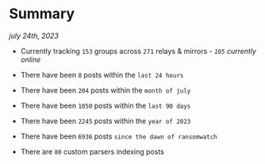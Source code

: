
# Summary
_july 24th, 2023_

- Currently tracking `153` groups across `271` relays & mirrors - _`105` currently online_

- There have been `8` posts within the `last 24 hours`

- There have been `204` posts within the `month of july`

- There have been `1050` posts within the `last 90 days`

- There have been `2245` posts within the `year of 2023`

- There have been `6936` posts `since the dawn of ransomwatch`

- There are `80` custom parsers indexing posts
